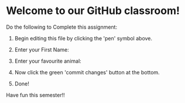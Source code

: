 # Welcome to our GitHub classroom!

Do the following to Complete this assignment:

1. Begin editing this file by clicking the 'pen' symbol above.

2. Enter your First Name:

3. Enter your favourite animal:

4. Now click the green 'commit changes' button at the bottom.

5. Done!

Have fun this semester!!
